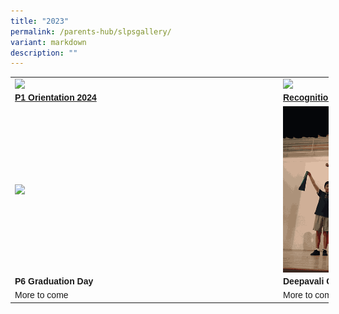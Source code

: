 ```yaml
---
title: "2023"
permalink: /parents-hub/slpsgallery/
variant: markdown
description: ""
---
```

<table border="0" cellpadding="0" cellspacing="0" style="width:509px">
		<tbody>
		<tr>
			<td style="width:400px"><a href="https://photos.app.goo.gl/mJGdALhZY9YKPgQU6"><img src="/images/p1_orientation.png" style="float:left; margin-right:15px; width:400px"></a></td>
			<td style="width:400px"><a href="https://photos.app.goo.gl/ycdYGgRhzVYyqHwH7"><img src="/images/Recognition_Day__2.png" style="float:left; margin-right:15px;width:400px"></a></td>
		</tr>
		<tr>
			<td style="width:274px"><span style="font-family:Arial,Helvetica,sans-serif"><span><strong><a href="https://photos.app.goo.gl/mJGdALhZY9YKPgQU6">P1 Orientation 2024 </a></strong>
			</span></span></td><td style="width:226px"><span style="font-family:Arial,Helvetica,sans-serif"><span><strong><a href="https://photos.app.goo.gl/ycdYGgRhzVYyqHwH7">Recognition Day 2023</a></strong></span></span></td>
		</tr>
		<tr>
			<td style="width:400px"><img src="/images/P6_grad.png" style="float:left; margin-right:15px; width:400px"></td>
			<td style="width:400px"><img src="/images/deepavaliiii_11zon.png" style="float:left; margin-right:15px;width:400px"></td>
		</tr>
		<tr>
			<td style="width:274px"><span style="font-family:Arial,Helvetica,sans-serif"><span><strong>P6 Graduation Day </strong>
			</span></span></td><td style="width:226px"><span style="font-family:Arial,Helvetica,sans-serif"><span><strong>Deepavali Celebration </strong></span></span></td>
		</tr>
		<tr>
			<td style="width:274px"><span style="font-family:Arial,Helvetica,sans-serif"><span>More to come 
			</span></span></td><td style="width:226px"><span style="font-family:Arial,Helvetica,sans-serif"><span>More to come</span></span></td>
		</tr>
			
		
		
		

		

     

</tbody></table>